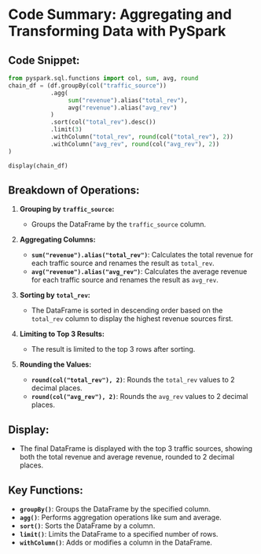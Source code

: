 
# Code Summary: Aggregating and Transforming Data with PySpark

## Code Snippet:
```python
from pyspark.sql.functions import col, sum, avg, round
chain_df = (df.groupBy(col("traffic_source"))
            .agg(
                 sum("revenue").alias("total_rev"),
                 avg("revenue").alias("avg_rev")
            )
            .sort(col("total_rev").desc())
            .limit(3)
            .withColumn("total_rev", round(col("total_rev"), 2))
            .withColumn("avg_rev", round(col("avg_rev"), 2))  
)

display(chain_df)
```

## Breakdown of Operations:

1. **Grouping by `traffic_source`:**
   - Groups the DataFrame by the `traffic_source` column.

2. **Aggregating Columns:**
   - **`sum("revenue").alias("total_rev")`**: Calculates the total revenue for each traffic source and renames the result as `total_rev`.
   - **`avg("revenue").alias("avg_rev")`**: Calculates the average revenue for each traffic source and renames the result as `avg_rev`.

3. **Sorting by `total_rev`:**
   - The DataFrame is sorted in descending order based on the `total_rev` column to display the highest revenue sources first.

4. **Limiting to Top 3 Results:**
   - The result is limited to the top 3 rows after sorting.

5. **Rounding the Values:**
   - **`round(col("total_rev"), 2)`**: Rounds the `total_rev` values to 2 decimal places.
   - **`round(col("avg_rev"), 2)`**: Rounds the `avg_rev` values to 2 decimal places.

## Display:
- The final DataFrame is displayed with the top 3 traffic sources, showing both the total revenue and average revenue, rounded to 2 decimal places.

## Key Functions:
- **`groupBy()`**: Groups the DataFrame by the specified column.
- **`agg()`**: Performs aggregation operations like sum and average.
- **`sort()`**: Sorts the DataFrame by a column.
- **`limit()`**: Limits the DataFrame to a specified number of rows.
- **`withColumn()`**: Adds or modifies a column in the DataFrame.

